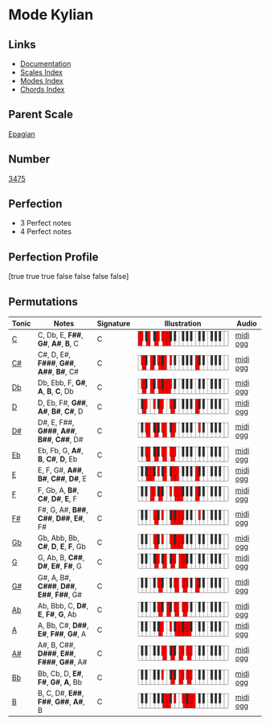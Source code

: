# Mode Kylian

## Links

- [Documentation](index.md)
- [Scales Index](Scales.md)
- [Modes Index](Modes.md)
- [Chords Index](Chords.md)

## Parent Scale

[Epagian](ScaleEpagian.md)

## Number

[3475](https://ianring.com/musictheory/scales/3475)

## Perfection

- 3 Perfect notes
- 4 Perfect notes

## Perfection Profile

[true true true false false false false]

## Permutations

| Tonic | Notes | Signature | Illustration | Audio |
|-------|-------|-----------|--------------|-------|
| [C](ModeCNaturalKylian.md) | C, Db, E, **F##**, **G#**, **A#**, **B**, C | C | ![CNaturalKylian](ModeCNaturalKylian.png) | [midi](ModeCNaturalKylian.mid) [ogg](ModeCNaturalKylian.ogg) |
| [C#](ModeCSharpKylian.md) | C#, D, E#, **F###**, **G##**, **A##**, **B#**, C# | C | ![CSharpKylian](ModeCSharpKylian.png) | [midi](ModeCSharpKylian.mid) [ogg](ModeCSharpKylian.ogg) |
| [Db](ModeDFlatKylian.md) | Db, Ebb, F, **G#**, **A**, **B**, **C**, Db | C | ![DFlatKylian](ModeDFlatKylian.png) | [midi](ModeDFlatKylian.mid) [ogg](ModeDFlatKylian.ogg) |
| [D](ModeDNaturalKylian.md) | D, Eb, F#, **G##**, **A#**, **B#**, **C#**, D | C | ![DNaturalKylian](ModeDNaturalKylian.png) | [midi](ModeDNaturalKylian.mid) [ogg](ModeDNaturalKylian.ogg) |
| [D#](ModeDSharpKylian.md) | D#, E, F##, **G###**, **A##**, **B##**, **C##**, D# | C | ![DSharpKylian](ModeDSharpKylian.png) | [midi](ModeDSharpKylian.mid) [ogg](ModeDSharpKylian.ogg) |
| [Eb](ModeEFlatKylian.md) | Eb, Fb, G, **A#**, **B**, **C#**, **D**, Eb | C | ![EFlatKylian](ModeEFlatKylian.png) | [midi](ModeEFlatKylian.mid) [ogg](ModeEFlatKylian.ogg) |
| [E](ModeENaturalKylian.md) | E, F, G#, **A##**, **B#**, **C##**, **D#**, E | C | ![ENaturalKylian](ModeENaturalKylian.png) | [midi](ModeENaturalKylian.mid) [ogg](ModeENaturalKylian.ogg) |
| [F](ModeFNaturalKylian.md) | F, Gb, A, **B#**, **C#**, **D#**, **E**, F | C | ![FNaturalKylian](ModeFNaturalKylian.png) | [midi](ModeFNaturalKylian.mid) [ogg](ModeFNaturalKylian.ogg) |
| [F#](ModeFSharpKylian.md) | F#, G, A#, **B##**, **C##**, **D##**, **E#**, F# | C | ![FSharpKylian](ModeFSharpKylian.png) | [midi](ModeFSharpKylian.mid) [ogg](ModeFSharpKylian.ogg) |
| [Gb](ModeGFlatKylian.md) | Gb, Abb, Bb, **C#**, **D**, **E**, **F**, Gb | C | ![GFlatKylian](ModeGFlatKylian.png) | [midi](ModeGFlatKylian.mid) [ogg](ModeGFlatKylian.ogg) |
| [G](ModeGNaturalKylian.md) | G, Ab, B, **C##**, **D#**, **E#**, **F#**, G | C | ![GNaturalKylian](ModeGNaturalKylian.png) | [midi](ModeGNaturalKylian.mid) [ogg](ModeGNaturalKylian.ogg) |
| [G#](ModeGSharpKylian.md) | G#, A, B#, **C###**, **D##**, **E##**, **F##**, G# | C | ![GSharpKylian](ModeGSharpKylian.png) | [midi](ModeGSharpKylian.mid) [ogg](ModeGSharpKylian.ogg) |
| [Ab](ModeAFlatKylian.md) | Ab, Bbb, C, **D#**, **E**, **F#**, **G**, Ab | C | ![AFlatKylian](ModeAFlatKylian.png) | [midi](ModeAFlatKylian.mid) [ogg](ModeAFlatKylian.ogg) |
| [A](ModeANaturalKylian.md) | A, Bb, C#, **D##**, **E#**, **F##**, **G#**, A | C | ![ANaturalKylian](ModeANaturalKylian.png) | [midi](ModeANaturalKylian.mid) [ogg](ModeANaturalKylian.ogg) |
| [A#](ModeASharpKylian.md) | A#, B, C##, **D###**, **E##**, **F###**, **G##**, A# | C | ![ASharpKylian](ModeASharpKylian.png) | [midi](ModeASharpKylian.mid) [ogg](ModeASharpKylian.ogg) |
| [Bb](ModeBFlatKylian.md) | Bb, Cb, D, **E#**, **F#**, **G#**, **A**, Bb | C | ![BFlatKylian](ModeBFlatKylian.png) | [midi](ModeBFlatKylian.mid) [ogg](ModeBFlatKylian.ogg) |
| [B](ModeBNaturalKylian.md) | B, C, D#, **E##**, **F##**, **G##**, **A#**, B | C | ![BNaturalKylian](ModeBNaturalKylian.png) | [midi](ModeBNaturalKylian.mid) [ogg](ModeBNaturalKylian.ogg) |
